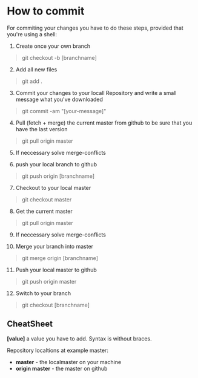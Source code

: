 # How to commit
For commiting your changes you have to do these steps, provided that you're using a shell:

1. Create once your own branch
> git checkout -b [branchname]

2. Add all new files
> git add .

3. Commit your changes to your locall Repository and write a small message what you've downloaded
> git commit -am "[your-message]"

4. Pull (fetch + merge) the current master from github to be sure that you have the last version
> git pull origin master

5. If neccessary solve merge-conflicts

6. push your local branch to github
> git push origin [branchname]

7. Checkout to your local master
> git checkout master

8. Get the current master
> git pull origin master

9. If neccessary solve merge-conflicts

10. Merge your branch into master
> git merge origin [branchname]

11. Push your local master to github
> git push origin master

12. Switch to your branch
> git checkout [branchname]

## CheatSheet
**[value]** a value you have to add. Syntax is without braces.

Repository localtions at example master:
* **master** - the localmaster on your machine
* **origin master** - the master on github

